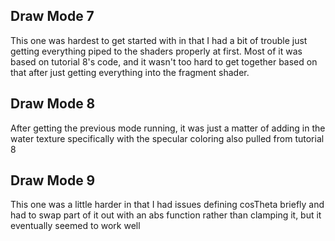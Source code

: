 Draw Mode 7
---

This one was hardest to get started with in that I had a bit of trouble just getting everything piped to the shaders properly at first. Most of it was based on tutorial 8's code, and it wasn't too hard to get together based on that after just getting everything into the fragment shader.


Draw Mode 8
---

After getting the previous mode running, it was just a matter of adding in the water texture specifically with the specular coloring also pulled from tutorial 8


Draw Mode 9
---

This one was a little harder in that I had issues defining cosTheta briefly and had to swap part of it out with an abs function rather than clamping it, but it eventually seemed to work well